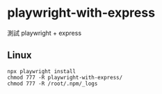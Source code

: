 # playwright-with-express

測試 playwright + express

## Linux

```shell
npx playwright install
chmod 777 -R playwright-with-express/
chmod 777 -R /root/.npm/_logs
```
